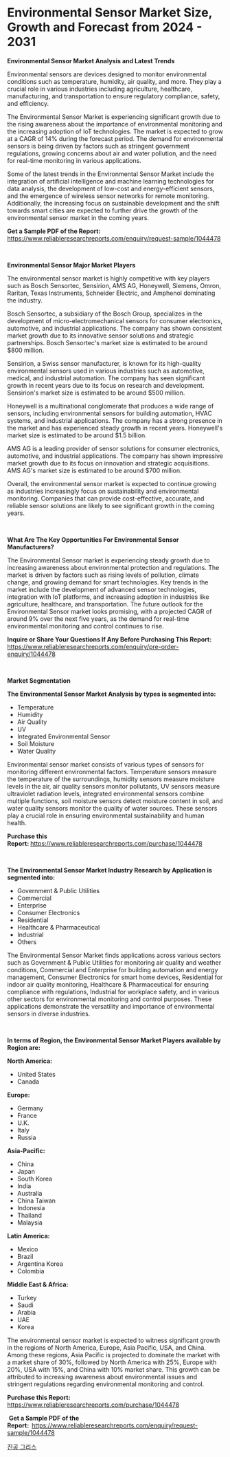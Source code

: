 <p><h1>Environmental Sensor Market Size, Growth and Forecast from 2024 - 2031</h1></p><p><strong>Environmental Sensor Market Analysis and Latest Trends</strong></p>
<p><p>Environmental sensors are devices designed to monitor environmental conditions such as temperature, humidity, air quality, and more. They play a crucial role in various industries including agriculture, healthcare, manufacturing, and transportation to ensure regulatory compliance, safety, and efficiency.</p><p>The Environmental Sensor Market is experiencing significant growth due to the rising awareness about the importance of environmental monitoring and the increasing adoption of IoT technologies. The market is expected to grow at a CAGR of 14% during the forecast period. The demand for environmental sensors is being driven by factors such as stringent government regulations, growing concerns about air and water pollution, and the need for real-time monitoring in various applications.</p><p>Some of the latest trends in the Environmental Sensor Market include the integration of artificial intelligence and machine learning technologies for data analysis, the development of low-cost and energy-efficient sensors, and the emergence of wireless sensor networks for remote monitoring. Additionally, the increasing focus on sustainable development and the shift towards smart cities are expected to further drive the growth of the environmental sensor market in the coming years.</p></p>
<p><strong>Get a Sample PDF of the Report:&nbsp;</strong> <a href="https://www.reliableresearchreports.com/enquiry/request-sample/1044478">https://www.reliableresearchreports.com/enquiry/request-sample/1044478</a></p>
<p>&nbsp;</p>
<p><strong>Environmental Sensor Major Market Players</strong></p>
<p><p>The environmental sensor market is highly competitive with key players such as Bosch Sensortec, Sensirion, AMS AG, Honeywell, Siemens, Omron, Raritan, Texas Instruments, Schneider Electric, and Amphenol dominating the industry. </p><p>Bosch Sensortec, a subsidiary of the Bosch Group, specializes in the development of micro-electromechanical sensors for consumer electronics, automotive, and industrial applications. The company has shown consistent market growth due to its innovative sensor solutions and strategic partnerships. Bosch Sensortec's market size is estimated to be around $800 million.</p><p>Sensirion, a Swiss sensor manufacturer, is known for its high-quality environmental sensors used in various industries such as automotive, medical, and industrial automation. The company has seen significant growth in recent years due to its focus on research and development. Sensirion's market size is estimated to be around $500 million.</p><p>Honeywell is a multinational conglomerate that produces a wide range of sensors, including environmental sensors for building automation, HVAC systems, and industrial applications. The company has a strong presence in the market and has experienced steady growth in recent years. Honeywell's market size is estimated to be around $1.5 billion.</p><p>AMS AG is a leading provider of sensor solutions for consumer electronics, automotive, and industrial applications. The company has shown impressive market growth due to its focus on innovation and strategic acquisitions. AMS AG's market size is estimated to be around $700 million.</p><p>Overall, the environmental sensor market is expected to continue growing as industries increasingly focus on sustainability and environmental monitoring. Companies that can provide cost-effective, accurate, and reliable sensor solutions are likely to see significant growth in the coming years.</p></p>
<p>&nbsp;</p>
<p><strong>What Are The Key Opportunities For Environmental Sensor Manufacturers?</strong></p>
<p><p>The Environmental Sensor market is experiencing steady growth due to increasing awareness about environmental protection and regulations. The market is driven by factors such as rising levels of pollution, climate change, and growing demand for smart technologies. Key trends in the market include the development of advanced sensor technologies, integration with IoT platforms, and increasing adoption in industries like agriculture, healthcare, and transportation. The future outlook for the Environmental Sensor market looks promising, with a projected CAGR of around 9% over the next five years, as the demand for real-time environmental monitoring and control continues to rise.</p></p>
<p><strong>Inquire or Share Your Questions If Any Before Purchasing This Report:</strong> <a href="https://www.reliableresearchreports.com/enquiry/pre-order-enquiry/1044478">https://www.reliableresearchreports.com/enquiry/pre-order-enquiry/1044478</a></p>
<p>&nbsp;</p>
<p><strong>Market Segmentation</strong></p>
<p><strong>The Environmental Sensor Market Analysis by types is segmented into:</strong></p>
<p><ul><li>Temperature</li><li>Humidity</li><li>Air Quality</li><li>UV</li><li>Integrated Environmental Sensor</li><li>Soil Moisture</li><li>Water Quality</li></ul></p>
<p><p>Environmental sensor market consists of various types of sensors for monitoring different environmental factors. Temperature sensors measure the temperature of the surroundings, humidity sensors measure moisture levels in the air, air quality sensors monitor pollutants, UV sensors measure ultraviolet radiation levels, integrated environmental sensors combine multiple functions, soil moisture sensors detect moisture content in soil, and water quality sensors monitor the quality of water sources. These sensors play a crucial role in ensuring environmental sustainability and human health.</p></p>
<p><strong>Purchase this Report:&nbsp;</strong><a href="https://www.reliableresearchreports.com/purchase/1044478">https://www.reliableresearchreports.com/purchase/1044478</a></p>
<p>&nbsp;</p>
<p><strong>The Environmental Sensor Market Industry Research by Application is segmented into:</strong></p>
<p><ul><li>Government & Public Utilities</li><li>Commercial</li><li>Enterprise</li><li>Consumer Electronics</li><li>Residential</li><li>Healthcare & Pharmaceutical</li><li>Industrial</li><li>Others</li></ul></p>
<p><p>The Environmental Sensor Market finds applications across various sectors such as Government & Public Utilities for monitoring air quality and weather conditions, Commercial and Enterprise for building automation and energy management, Consumer Electronics for smart home devices, Residential for indoor air quality monitoring, Healthcare & Pharmaceutical for ensuring compliance with regulations, Industrial for workplace safety, and in various other sectors for environmental monitoring and control purposes. These applications demonstrate the versatility and importance of environmental sensors in diverse industries.</p></p>
<p>&nbsp;</p>
<p><strong>In terms of Region, the Environmental Sensor Market Players available by Region are:</strong></p>
<p>
    <p> <strong> North America: </strong>
        <ul>
            <li>United States</li>
            <li>Canada</li>
        </ul>
        </p> 
    <p> <strong> Europe: </strong>
        <ul>
            <li>Germany</li>
            <li>France</li>
            <li>U.K.</li>
            <li>Italy</li>
            <li>Russia</li>
        </ul>
        </p> 
    <p> <strong> Asia-Pacific: </strong>
        <ul>
            <li>China</li>
            <li>Japan</li>
            <li>South Korea</li>
            <li>India</li>
            <li>Australia</li>
            <li>China Taiwan</li>
            <li>Indonesia</li>
            <li>Thailand</li>
            <li>Malaysia</li>
        </ul>
        </p> 
    <p> <strong> Latin America: </strong>
        <ul>
            <li>Mexico</li>
            <li>Brazil</li>
            <li>Argentina Korea</li>
            <li>Colombia</li>
        </ul>
        </p> 
    <p> <strong> Middle East & Africa: </strong>
        <ul>
            <li>Turkey</li>
            <li>Saudi</li>
            <li>Arabia</li>
            <li>UAE</li>
            <li>Korea</li>
        </ul>
    </p>
    </p>
<p><p>The environmental sensor market is expected to witness significant growth in the regions of North America, Europe, Asia Pacific, USA, and China. Among these regions, Asia Pacific is projected to dominate the market with a market share of 30%, followed by North America with 25%, Europe with 20%, USA with 15%, and China with 10% market share. This growth can be attributed to increasing awareness about environmental issues and stringent regulations regarding environmental monitoring and control.</p></p>
<p><strong>Purchase this Report: </strong><a href="https://www.reliableresearchreports.com/purchase/1044478">https://www.reliableresearchreports.com/purchase/1044478</a></p>
<p>&nbsp;<strong>Get a Sample PDF of the Report:&nbsp;&nbsp;</strong><a href="https://www.reliableresearchreports.com/enquiry/request-sample/1044478">https://www.reliableresearchreports.com/enquiry/request-sample/1044478</a></p>
<p><strong></strong></p>
<p><p><a href="https://github.com/lzrvbyqzftro57/Market-Research-Report-List-1/blob/main/83835568267.md">진공 그리스</a></p></p>